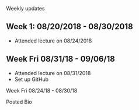 Weekly updates

## Week 1: 08/20/2018 - 08/30/2018

  * Attended lecture on 08/24/2018

## Week Fri 08/31/18 - 09/06/18

  * Attended lecture on 08/31/2018
  * Set up GitHub

Week Fri 08/24/18 - 08/30/18

Posted Bio
